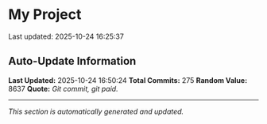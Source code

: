 # My Project


Last updated: 2025-10-24 16:25:37


























































































































































































































































































































































































































































































































































































































































































## Auto-Update Information

**Last Updated:** 2025-10-24 16:50:24
**Total Commits:** 275
**Random Value:** 8637
**Quote:** _Git commit, git paid._

---
_This section is automatically generated and updated._